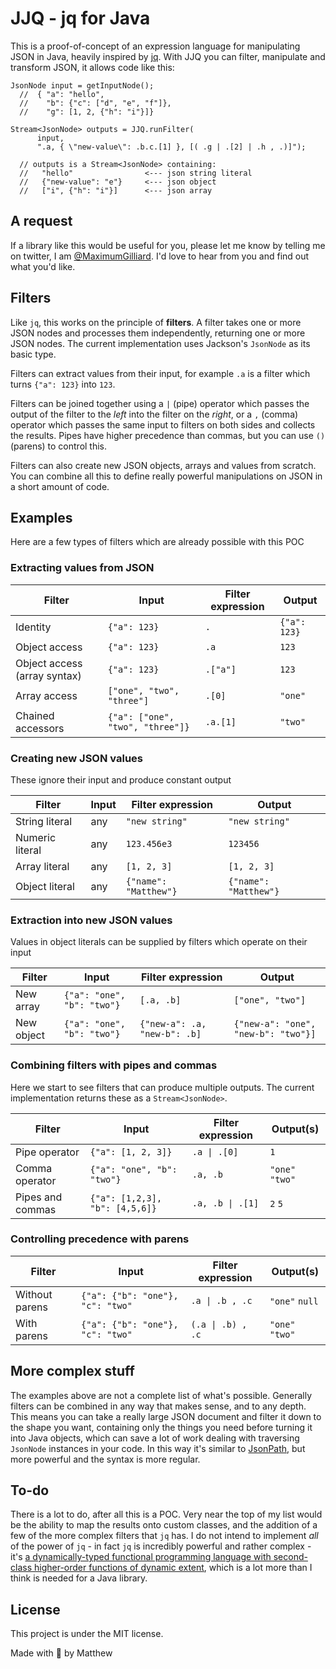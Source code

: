 # JJQ - jq for Java

This is a proof-of-concept of an expression language for manipulating JSON in Java, heavily inspired by  [jq](https://stedolan.github.io/jq/).
With JJQ you can filter, manipulate and transform JSON, it allows code like this:

```
JsonNode input = getInputNode();
  //  { "a": "hello",
  //    "b": {"c": ["d", "e", "f"]},
  //    "g": [1, 2, {"h": "i"}]}

Stream<JsonNode> outputs = JJQ.runFilter(
      input,
      ".a, { \"new-value\": .b.c.[1] }, [( .g | .[2] | .h , .)]");

  // outputs is a Stream<JsonNode> containing:
  //   "hello"                <--- json string literal
  //   {"new-value": "e"}     <--- json object
  //   ["i", {"h": "i"}]      <--- json array
```

## A request

If a library like this would be useful for you, please let me know by telling me on twitter, I am [@MaximumGilliard](https://twitter.com/MaximumGilliard). I'd love to hear from you and find out what you'd like.

## Filters

Like `jq`, this works on the principle of **filters**. A filter takes one or more JSON nodes and processes them independently, returning one or more JSON nodes. The current implementation uses Jackson's `JsonNode` as its basic type.

Filters can extract values from their input, for example `.a` is a filter which turns `{"a": 123}` into `123`.

Filters can be joined together using a `|` (pipe) operator which passes the output of the filter to the _left_ into the filter on the _right_, or a `,` (comma) operator which passes the same input to filters on both sides and collects the results. Pipes have higher precedence than commas, but you can use `()` (parens) to control this.

Filters can also create new JSON objects, arrays and values from scratch. You can combine all this to define really powerful manipulations on JSON in
a short amount of code. 

## Examples

Here are a few types of filters which are already possible with this POC

### Extracting values from JSON

|Filter| Input | Filter expression | Output |
|---|---|---|---|
|Identity|`{"a": 123}`|`.`|`{"a": 123}`|
|Object access|`{"a": 123}`|`.a`|`123`|
|Object access (array syntax)|`{"a": 123}`|`.["a"]`|`123`|
|Array access|`["one", "two", "three"]`|`.[0]`|`"one"`|
|Chained accessors|`{"a": ["one", "two", "three"]}`|`.a.[1]`|`"two"`|

### Creating new JSON values

These ignore their input and produce constant output

|Filter| Input | Filter expression | Output |
|---|---|---|---|
|String literal|any|`"new string"`|`"new string"`|
|Numeric literal|any|`123.456e3`|`123456`|
|Array literal|any|`[1, 2, 3]`|`[1, 2, 3]`|
|Object literal|any|`{"name": "Matthew"}`|`{"name": "Matthew"}`|

### Extraction into new JSON values

Values in object literals can be supplied by filters which operate on their input

|Filter| Input | Filter expression | Output |
|---|---|---|---|
|New array|`{"a": "one", "b": "two"}`|`[.a, .b]`|`["one", "two"]`|
|New object|`{"a": "one", "b": "two"}`|`{"new-a": .a, "new-b": .b]`|`{"new-a": "one", "new-b": "two"}]`|

### Combining filters with pipes and commas

Here we start to see filters that can produce multiple outputs. The current implementation returns these as a `Stream<JsonNode>`.

|Filter| Input | Filter expression | Output(s) |
|---|---|---|---|
|Pipe operator|`{"a": [1, 2, 3]}`|`.a \| .[0]`|`1`|
|Comma operator|`{"a": "one", "b": "two"}`|`.a, .b`|`"one"` `"two"`|
|Pipes and commas|`{"a": [1,2,3], "b": [4,5,6]}`|`.a, .b \| .[1]`| `2` `5` |

### Controlling precedence with parens

|Filter| Input | Filter expression | Output(s) |
|---|---|---|---|
|Without parens|`{"a": {"b": "one"}, "c": "two"`|`.a \| .b , .c`|`"one"` `null`|
|With parens|`{"a": {"b": "one"}, "c": "two"`|`(.a \| .b) , .c`|`"one"` `"two"`|



## More complex stuff

The examples above are not a complete list of what's possible. Generally filters can be combined in any way that makes sense, and to any depth. This means you can take a really large JSON document and filter it down to the shape you want, containing only the things you need before turning it into Java objects, which can save a lot of work dealing with traversing `JsonNode` instances in your code. In this way it's similar to [JsonPath](https://github.com/json-path/JsonPath), but more powerful and the syntax is more regular.

## To-do

There is a lot to do, after all this is a POC. Very near the top of my list would be the ability to map the results onto custom classes, and the addition of a few of the more complex filters that `jq` has. I do not intend to implement _all_ of the power of `jq` - in fact `jq` is incredibly powerful and rather complex - it's [a dynamically-typed functional programming language with second-class higher-order functions of dynamic extent](https://github.com/stedolan/jq/wiki/jq-Language-Description#The-jq-Language), which is a lot more than I think is needed for a Java library.

## License
This project is under the MIT license.


Made with 💚 by Matthew



















